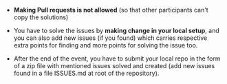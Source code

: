 - **Making Pull requests is not allowed** (so that other participants can't copy the solutions)

- You have to solve the issues by **making change in your local setup**, and you can also add new issues (if you found) which carries respective extra points for finding and more points for solving the issue too.

- After the end of the event, you have to submit your local repo in the form of a zip file with mentioned issues solved and created (add new issues found in a file ISSUES.md at root of the repository).
